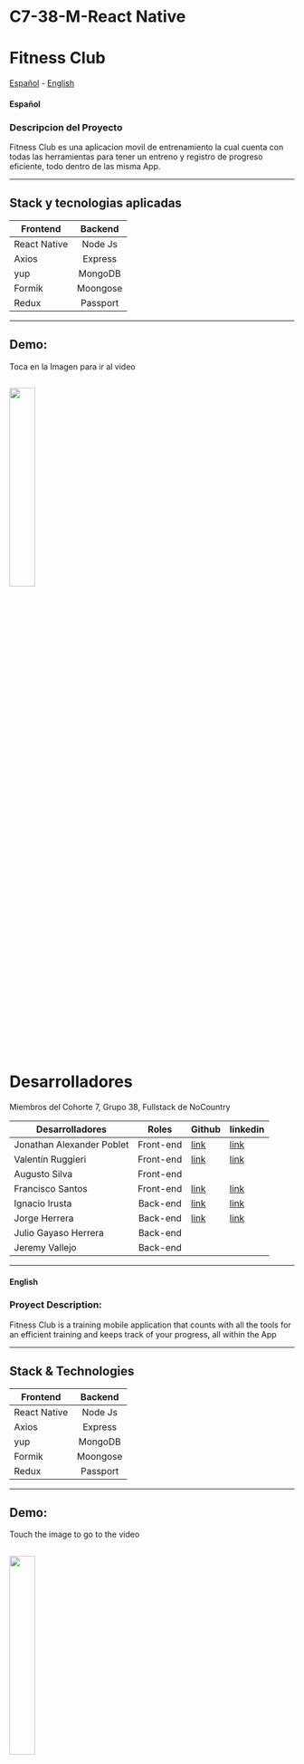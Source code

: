 # C7-38-M-React Native
# Fitness Club
[Español](#ES) - [English](#EN)
#### Español
<a name="ES"></a>
### Descripcion del Proyecto
Fitness Club es una aplicacion movil de entrenamiento la cual cuenta con todas las herramientas para tener un entreno y registro de progreso eficiente, todo dentro de las misma App.
******
## Stack y tecnologias aplicadas

| Frontend      | Backend           
| ------------- |:-------------:
| React Native     | Node Js
| Axios     | Express     
| yup | MongoDB
| Formik | Moongose
| Redux | Passport         

--------
## Demo:
Toca en la Imagen para ir al video

 [<img src="https://user-images.githubusercontent.com/106752020/197092048-6c0425cc-8ae7-481f-bd49-e26d6373261f.png" width="30%">](https://www.youtube.com/watch?v=9UCH6CcP7G8)
------


# Desarrolladores
Miembros del Cohorte 7, Grupo 38, Fullstack de NoCountry

| Desarrolladores | Roles| Github  | linkedin |
| ------------- |:-------------:| -----|------- |
| Jonathan Alexander Poblet| Front-end   |[link](https://github.com/jonathanpoblet?tab=repositories)|[link](https://www.linkedin.com/in/jonathan-poblet-0893a623a/) |
|Valentín Ruggieri |Front-end    | [link](https://github.com/valen-ruggieri) |[link](https://www.linkedin.com/in/valentinruggieri/)|
| Augusto Silva | Front-end |   | |
| Francisco Santos | Front-end     |  [link](https://github.com/FranciscoSantos01) | [link](https://www.linkedin.com/in/francisco-santos-a6973a1ab/)|
| Ignacio Irusta | Back-end   |  [link](https://github.com/Ignacio-Irusta) | [link](https://www.linkedin.com/in/ignacio-irusta-07b90821b/)|
|  Jorge Herrera | Back-end   |  [link](https://github.com/Jorgeheag) | [link](https://www.linkedin.com/in/jorge-herrera-88780314a)|
| Julio Gayaso Herrera | Back-end     |   | |
| Jeremy Vallejo | Back-end     |   | |

------
<a name="EN"></a>
#### English

### Proyect Description:
Fitness Club is a training mobile application that counts with all the tools for an efficient  training and keeps track of your progress, all within the App
******
## Stack & Technologies

| Frontend      | Backend           
| ------------- |:-------------:
| React Native     | Node Js
| Axios     | Express     
| yup | MongoDB
| Formik | Moongose
| Redux | Passport         

--------
## Demo:
Touch the image to go to the video

 [<img src="https://user-images.githubusercontent.com/106752020/197092048-6c0425cc-8ae7-481f-bd49-e26d6373261f.png" width="30%">](https://www.youtube.com/watch?v=9UCH6CcP7G8)
------
<a name="ES"></a>
# Developers:
Members of the Cohorte 7, Group 38, Fullstack  NoCountry

| Desarrolladores | Roles| Github  | linkedin |
| ------------- |:-------------:| -----|------- |
| Jonathan Alexander Poblet| Front-end   |[link](https://github.com/jonathanpoblet?tab=repositories)|[link](https://www.linkedin.com/in/jonathan-poblet-0893a623a/) |
|Valentín Ruggieri |Front-end    | [link](https://github.com/valen-ruggieri) |[link](https://www.linkedin.com/in/valentinruggieri/)|
| Augusto Silva | Front-end |   | |
| Francisco Santos | Front-end     |  [link](https://github.com/FranciscoSantos01) | [link](https://www.linkedin.com/in/francisco-santos-a6973a1ab/)|
| Ignacio Irusta | Back-end   |  [link](https://github.com/Ignacio-Irusta) | [link](https://www.linkedin.com/in/ignacio-irusta-07b90821b/)|
|  Jorge Herrera | Back-end   |  [link](https://github.com/Jorgeheag) | [link](https://www.linkedin.com/in/jorge-herrera-88780314a)|
| Julio Gayaso Herrera | Back-end     |   | |
| Jeremy Vallejo | Back-end     |   | |
